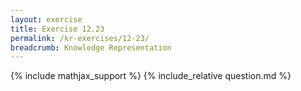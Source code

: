 ```yaml
---
layout: exercise
title: Exercise 12.23
permalink: /kr-exercises/12-23/
breadcrumb: Knowledge Representation
---
```


{% include mathjax_support %}
{% include_relative question.md %}
